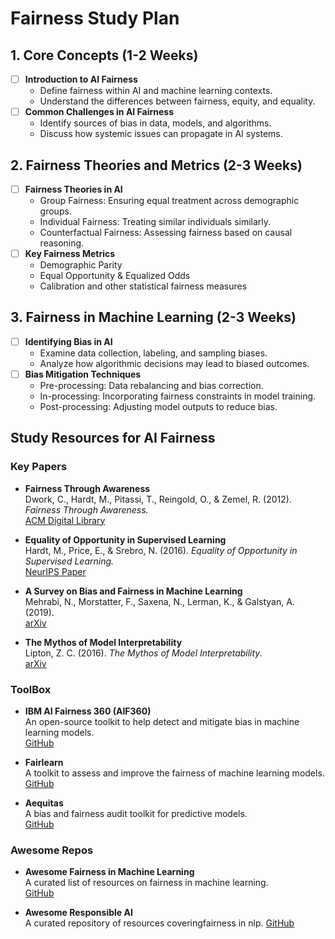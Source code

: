 # Fairness Study Plan

## 1. Core Concepts (1-2 Weeks)
- [ ] **Introduction to AI Fairness**
  - Define fairness within AI and machine learning contexts.
  - Understand the differences between fairness, equity, and equality.
- [ ] **Common Challenges in AI Fairness**
  - Identify sources of bias in data, models, and algorithms.
  - Discuss how systemic issues can propagate in AI systems.

## 2. Fairness Theories and Metrics (2-3 Weeks)
- [ ] **Fairness Theories in AI**
  - Group Fairness: Ensuring equal treatment across demographic groups.
  - Individual Fairness: Treating similar individuals similarly.
  - Counterfactual Fairness: Assessing fairness based on causal reasoning.
- [ ] **Key Fairness Metrics**
  - Demographic Parity
  - Equal Opportunity & Equalized Odds
  - Calibration and other statistical fairness measures

## 3. Fairness in Machine Learning (2-3 Weeks)
- [ ] **Identifying Bias in AI**
  - Examine data collection, labeling, and sampling biases.
  - Analyze how algorithmic decisions may lead to biased outcomes.
- [ ] **Bias Mitigation Techniques**
  - Pre-processing: Data rebalancing and bias correction.
  - In-processing: Incorporating fairness constraints in model training.
  - Post-processing: Adjusting model outputs to reduce bias.

## Study Resources for AI Fairness

### Key Papers
- **Fairness Through Awareness**  
  Dwork, C., Hardt, M., Pitassi, T., Reingold, O., & Zemel, R. (2012). *Fairness Through Awareness.*  
  [ACM Digital Library](https://dl.acm.org/doi/10.1145/2090236.2090255)
  
- **Equality of Opportunity in Supervised Learning**  
  Hardt, M., Price, E., & Srebro, N. (2016). *Equality of Opportunity in Supervised Learning.*  
  [NeurIPS Paper](https://proceedings.neurips.cc/paper_files/paper/2016/file/9d2682367c3935defcb1f9e247a97c0d-Paper.pdf)
  
- **A Survey on Bias and Fairness in Machine Learning**  
  Mehrabi, N., Morstatter, F., Saxena, N., Lerman, K., & Galstyan, A. (2019).  
  [arXiv](https://dl.acm.org/doi/10.1145/3457607)
  
- **The Mythos of Model Interpretability**  
  Lipton, Z. C. (2016). *The Mythos of Model Interpretability.*  
  [arXiv](https://arxiv.org/abs/1606.03490)

### ToolBox
- **IBM AI Fairness 360 (AIF360)**  
  An open-source toolkit to help detect and mitigate bias in machine learning models.  
  [GitHub](https://github.com/IBM/AIF360)
  
- **Fairlearn**  
  A toolkit to assess and improve the fairness of machine learning models.  
  [GitHub](https://github.com/fairlearn/fairlearn)
  
- **Aequitas**  
  A bias and fairness audit toolkit for predictive models.  
  [GitHub](https://github.com/dssg/aequitas)

### Awesome Repos
- **Awesome Fairness in Machine Learning**  
  A curated list of resources on fairness in machine learning.  
  [GitHub](https://github.com/datamllab/awesome-fairness-in-ai)
  
- **Awesome Responsible AI**  
  A curated repository of resources coveringfairness in nlp. 
  [GitHub](https://github.com/uclanlp/awesome-fairness-papers)

